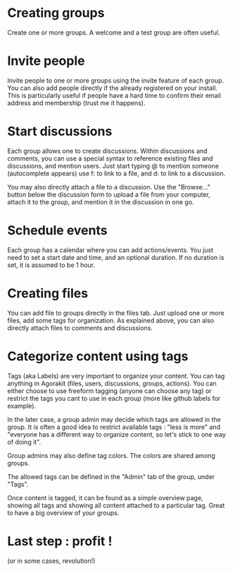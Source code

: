 # Creating groups

Create one or more groups. A welcome and a test group are often useful.

# Invite people

Invite people to one or more groups using the invite feature of each group. You can also add people directly if the already registered on your install. This is particularly useful if people have a hard time to confirm their email address and membership (trust me it happens).

# Start discussions

Each group allows one to create discussions. Within discussions and comments, you can use a special syntax to reference existing files and discussions, and mention users. Just start typing @ to mention someone (autocomplete appears) use f: to link to a file, and d: to link to a discussion.

You may also directly attach a file to a discussion. Use the "Browse..." button below the discussion form to upload a file from your computer, attach it to the group, and mention it in the discussion in one go.

# Schedule events

Each group has a calendar where you can add actions/events. You just need to set a start date and time, and an optional duration. If no duration is set, it is assumed to be 1 hour.

# Creating files

You can add file to groups directly in the files tab. Just upload one or more files, add some tags for organization. As explained above, you can also directly attach files to comments and discussions.

# Categorize content using tags

Tags (aka Labels) are very important to organize your content. You can tag anything in Agorakit (files, users, discussions, groups, actions). You can either choose to use freeform tagging (anyone can choose any tag) or restrict the tags you cant to use in each group (more like github labels for example).

In the later case, a group admin may decide which tags are allowed in the group. It is often a good idea to restrict available tags : "less is more" and "everyone has a different way to organize content, so let's stick to one way of doing it".

Group admins may also define tag colors. The colors are shared among groups.

The allowed tags can be defined in the "Admin" tab of the group, under "Tags".

Once content is tagged, it can be found as a simple overview page, showing all tags and showing all content attached to a particular tag. Great to have a big overview of your groups.


# Last step : profit !

(or in some cases, revolution!)
